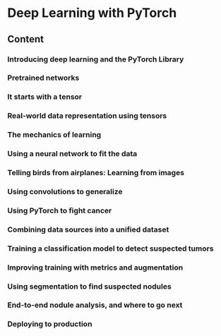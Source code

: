 # Deep Learning with PyTorch
## Content
### Introducing deep learning and the PyTorch Library
### Pretrained networks
### It starts with a tensor
### Real-world data representation using tensors
### The mechanics of learning
### Using a neural network to fit the data
### Telling birds from airplanes: Learning from images
### Using convolutions to generalize
### Using PyTorch to fight cancer
### Combining data sources into a unified dataset
### Training a classification model to detect suspected tumors
### Improving training with metrics and augmentation
### Using segmentation to find suspected nodules
### End-to-end nodule analysis, and where to go next
### Deploying to production
